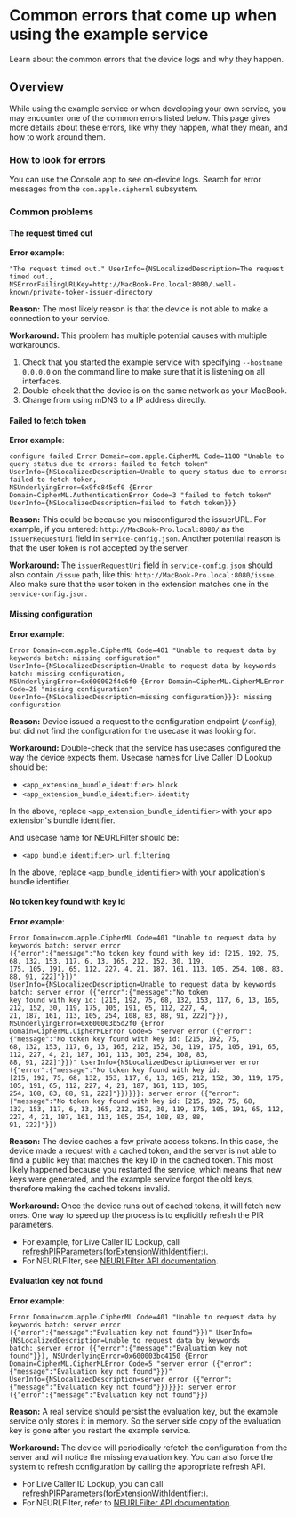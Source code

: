 # Common errors that come up when using the example service

Learn about the common errors that the device logs and why they happen.

## Overview

While using the example service or when developing your own service, you may encounter one of the common errors
listed below. This page gives more details about these errors, like why they happen, what they mean, and how
to work around them.

### How to look for errors

You can use the Console app to see on-device logs. Search for error messages from the `com.apple.cipherml` subsystem.

### Common problems

#### The request timed out

**Error example**:

```
"The request timed out." UserInfo={NSLocalizedDescription=The request timed out.,
NSErrorFailingURLKey=http://MacBook-Pro.local:8080/.well-known/private-token-issuer-directory
```

**Reason:**
The most likely reason is that the device is not able to make a connection to your service.

**Workaround:**
This problem has multiple potential causes with multiple workarounds.
1. Check that you started the example service with specifying `--hostname 0.0.0.0` on the command line to make sure that
   it is listening on all interfaces.
2. Double-check that the device is on the same network as your MacBook.
3. Change from using mDNS to a IP address directly.

#### Failed to fetch token
**Error example**:

```
configure failed Error Domain=com.apple.CipherML Code=1100 "Unable to query status due to errors: failed to fetch token"
UserInfo={NSLocalizedDescription=Unable to query status due to errors: failed to fetch token,
NSUnderlyingError=0x9fc845ef0 {Error Domain=CipherML.AuthenticationError Code=3 "failed to fetch token"
UserInfo={NSLocalizedDescription=failed to fetch token}}}
```

**Reason:**
This could be because you misconfigured the issuerURL. For example, if you entered: `http://MacBook-Pro.local:8080/` as
the `issuerRequestUri` field in `service-config.json`. Another potential reason is that the user token is not accepted
by the server.

**Workaround:**
The `issuerRequestUri` field in `service-config.json` should also contain `/issue` path, like this:
`http://MacBook-Pro.local:8080/issue`. Also make sure that the user token in the extension matches one in the
`service-config.json`.

#### Missing configuration

**Error example**:

```
Error Domain=com.apple.CipherML Code=401 "Unable to request data by keywords batch: missing configuration"
UserInfo={NSLocalizedDescription=Unable to request data by keywords batch: missing configuration,
NSUnderlyingError=0x600002f4c6f0 {Error Domain=CipherML.CipherMLError Code=25 "missing configuration"
UserInfo={NSLocalizedDescription=missing configuration}}}: missing configuration
```

**Reason:**
Device issued a request to the configuration endpoint (`/config`), but did not find the configuration for the usecase it
was looking for.

**Workaround:**
Double-check that the service has usecases configured the way the device expects them. Usecase names for Live Caller ID Lookup should be:
* `<app_extension_bundle_identifier>.block`
* `<app_extension_bundle_identifier>.identity`

In the above, replace `<app_extension_bundle_identifier>` with your app extension's bundle identifier.

And usecase name for NEURLFilter should be:
* `<app_bundle_identifier>.url.filtering`

In the above, replace `<app_bundle_identifier>` with your application's bundle identifier.

#### No token key found with key id

**Error example**:

```
Error Domain=com.apple.CipherML Code=401 "Unable to request data by keywords batch: server error
({"error":{"message":"No token key found with key id: [215, 192, 75, 68, 132, 153, 117, 6, 13, 165, 212, 152, 30, 119,
175, 105, 191, 65, 112, 227, 4, 21, 187, 161, 113, 105, 254, 108, 83, 88, 91, 222]"}})"
UserInfo={NSLocalizedDescription=Unable to request data by keywords batch: server error ({"error":{"message":"No token
key found with key id: [215, 192, 75, 68, 132, 153, 117, 6, 13, 165, 212, 152, 30, 119, 175, 105, 191, 65, 112, 227, 4,
21, 187, 161, 113, 105, 254, 108, 83, 88, 91, 222]"}}), NSUnderlyingError=0x600003b5d2f0 {Error
Domain=CipherML.CipherMLError Code=5 "server error ({"error":{"message":"No token key found with key id: [215, 192, 75,
68, 132, 153, 117, 6, 13, 165, 212, 152, 30, 119, 175, 105, 191, 65, 112, 227, 4, 21, 187, 161, 113, 105, 254, 108, 83,
88, 91, 222]"}})" UserInfo={NSLocalizedDescription=server error ({"error":{"message":"No token key found with key id:
[215, 192, 75, 68, 132, 153, 117, 6, 13, 165, 212, 152, 30, 119, 175, 105, 191, 65, 112, 227, 4, 21, 187, 161, 113, 105,
254, 108, 83, 88, 91, 222]"}})}}}: server error ({"error":{"message":"No token key found with key id: [215, 192, 75, 68,
132, 153, 117, 6, 13, 165, 212, 152, 30, 119, 175, 105, 191, 65, 112, 227, 4, 21, 187, 161, 113, 105, 254, 108, 83, 88,
91, 222]"}})
```

**Reason:**
The device caches a few private access tokens. In this case, the device made a request with a cached token, and the
server is not able to find a public key that matches the key ID in the cached token. This most likely happened because
you restarted the service, which means that new keys were generated, and the example service forgot the old keys,
therefore making the cached tokens invalid.

**Workaround:**
Once the device runs out of cached tokens, it will fetch new ones. One way to speed up the process is to explicitly refresh the PIR parameters.
* For example, for Live Caller ID Lookup, call [refreshPIRParameters(forExtensionWithIdentifier:)](https://developer.apple.com/documentation/sms_and_call_reporting/livecalleridlookupmanager/4418043-refreshpirparameters).
* For NEURLFilter, see [NEURLFilter API documentation](https://developer.apple.com/documentation/networkextension/neurlfiltermanager).

#### Evaluation key not found

**Error example**:

```
Error Domain=com.apple.CipherML Code=401 "Unable to request data by keywords batch: server error
({"error":{"message":"Evaluation key not found"}})" UserInfo={NSLocalizedDescription=Unable to request data by keywords
batch: server error ({"error":{"message":"Evaluation key not found"}}), NSUnderlyingError=0x600003bc4150 {Error
Domain=CipherML.CipherMLError Code=5 "server error ({"error":{"message":"Evaluation key not found"}})"
UserInfo={NSLocalizedDescription=server error ({"error":{"message":"Evaluation key not found"}})}}}: server error
({"error":{"message":"Evaluation key not found"}})
```

**Reason:**
A real service should persist the evaluation key, but the example service only stores it in memory. So the server side
copy of the evaluation key is gone after you restart the example service.

**Workaround:**
The device will periodically refetch the configuration from the server and will notice the missing evaluation key. You can also force the system to refresh configuration by calling the appropriate refresh API.
* For Live Caller ID Lookup, you can call [refreshPIRParameters(forExtensionWithIdentifier:)](https://developer.apple.com/documentation/sms_and_call_reporting/livecalleridlookupmanager/4418043-refreshpirparameters).
* For NEURLFilter, refer to [NEURLFilter API documentation](https://developer.apple.com/documentation/networkextension/neurlfiltermanager).

